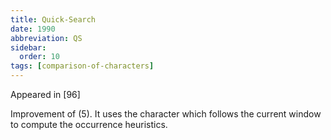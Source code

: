 ```yaml
---
title: Quick-Search
date: 1990
abbreviation: QS
sidebar:
  order: 10
tags: [comparison-of-characters]
---
```


Appeared in [96]

Improvement of (5). It uses the character which follows the current window to compute the occurrence heuristics.
